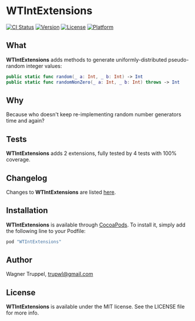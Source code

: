 # WTIntExtensions

[![CI Status](http://img.shields.io/travis/wltrup/Swift-WTIntExtensions.svg?style=flat)](https://travis-ci.org/wltrup/Swift-WTIntExtensions)
[![Version](https://img.shields.io/cocoapods/v/WTIntExtensions.svg?style=flat)](http://cocoapods.org/pods/WTIntExtensions)
[![License](https://img.shields.io/cocoapods/l/WTIntExtensions.svg?style=flat)](http://cocoapods.org/pods/WTIntExtensions)
[![Platform](https://img.shields.io/cocoapods/p/WTIntExtensions.svg?style=flat)](http://cocoapods.org/pods/WTIntExtensions)

## What

**WTIntExtensions** adds methods to generate uniformly-distributed pseudo-random integer values:

```swift
public static func random(_ a: Int, _ b: Int) -> Int
public static func randomNonZero(_ a: Int, _ b: Int) throws -> Int
```

## Why

Because who doesn't keep re-implementing random number generators time and again?

## Tests

**WTIntExtensions** adds 2 extensions, fully tested by 4 tests with 100% coverage.

## Changelog

Changes to **WTIntExtensions** are listed
[here](https://github.com/wltrup/Swift-WTIntExtensions/blob/master/CHANGELOG.md).

## Installation

**WTIntExtensions** is available through [CocoaPods](http://cocoapods.org). To install
it, simply add the following line to your Podfile:

```ruby
pod "WTIntExtensions"
```

## Author

Wagner Truppel, trupwl@gmail.com

## License

**WTIntExtensions** is available under the MIT license. See the LICENSE file for more info.
